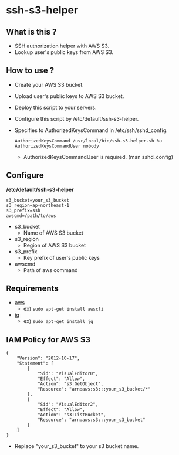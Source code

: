 ssh-s3-helper
====

What is this ?
----

* SSH authorization helper with AWS S3.
* Lookup user's public keys from AWS S3.

How to use ?
----

* Create your AWS S3 bucket.

* Upload user's public keys to AWS S3 bucket.

* Deploy this script to your servers.

* Configure this script by /etc/default/ssh-s3-helper.

* Specifies to AuthorizedKeysCommand in /etc/ssh/sshd_config.

    ~~~
    AuthorizedKeysCommand /usr/local/bin/ssh-s3-helper.sh %u
    AuthorizedKeysCommandUser nobody
    ~~~

    * AuthorizedKeysCommandUser is required. (man sshd_config)

Configure
----

**/etc/default/ssh-s3-helper**

~~~
s3_bucket=your_s3_bucket
s3_region=ap-northeast-1
s3_prefix=ssh
awscmd=/path/to/aws
~~~

* s3_bucket
    * Name of AWS S3 bucket
* s3_region
    * Region of AWS S3 bucket
* s3_prefix
    * Key prefix of user's public keys
* awscmd
    * Path of aws command

Requirements
----

* [aws](https://github.com/aws/aws-cli)
    * ex) `sudo apt-get install awscli`
* [jq](https://github.com/stedolan/jq)
    * ex) `sudo apt-get install jq`

IAM Policy for AWS S3
----

~~~
{
    "Version": "2012-10-17",
    "Statement": [
        {
            "Sid": "VisualEditor0",
            "Effect": "Allow",
            "Action": "s3:GetObject",
            "Resource": "arn:aws:s3:::your_s3_bucket/*"
        },
        {
            "Sid": "VisualEditor2",
            "Effect": "Allow",
            "Action": "s3:ListBucket",
            "Resource": "arn:aws:s3:::your_s3_bucket"
        }
    ]
}
~~~

* Replace "your_s3_bucket" to your s3 bucket name.

